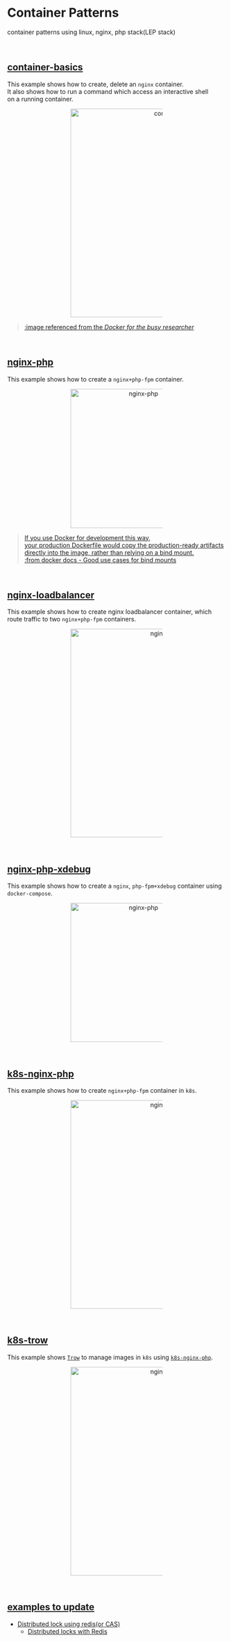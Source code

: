 # Container Patterns  
container patterns using linux, nginx, php stack(LEP stack)

<br/>

## [container-basics](./container-basics/README.md)  
This example shows how to create, delete an `nginx` container.  
It also shows how to run a command which access an interactive shell  
on a running container.  

<figure>
<div style="text-align:center">
  <a href="https://drive.google.com/uc?export=view&id=1CLrvWv2OVyvrdWbFTiNhmMHOK1S6Zg0u">
  <img src="https://drive.google.com/uc?export=view&id=1CszpVbnR0OcZ_RyASi5IfE1dV5VCqZ7G" style="width: 480px; max-width: 50%; height: auto" title="container-basics" />
</div>
</figure>

> :image referenced from the [*Docker for the busy researcher*](http://erick.matsen.org/2018/04/19/docker.html)  

<br/>

## [nginx-php](./nginx-php/README.md)  
This example shows how to create a `nginx+php-fpm` container.  

<figure>
<div style="text-align:center">
  <a href="https://drive.google.com/uc?export=view&id=1STzTfblh6o5POWmd7gD6Te4foy-wX33R">
  <img src="https://drive.google.com/uc?export=view&id=1euIbqKG5GMHILLQKzL6mxYtXmtXK8JKD" style="width: 320px; max-width: 50%; height: auto" title="nginx-php" />
</div>
</figure>

> If you use Docker for development this way,  
> your production Dockerfile would copy the production-ready artifacts   
> directly into the image, rather than relying on a bind mount.  
> :from [docker docs - Good use cases for bind mounts](https://docs.docker.com/storage/#good-use-cases-for-bind-mounts)

<br/>

## [nginx-loadbalancer](./nginx-lb/README.md)  
This example shows how to create nginx loadbalancer container, which  
route traffic to two `nginx+php-fpm` containers.  

<figure>
<div style="text-align:center">
  <a href="https://drive.google.com/uc?export=view&id=11Oi7it8xYRrmKowaJ6Muvq3lCgGZ92vB">
  <img src="https://drive.google.com/uc?export=view&id=1pLpvGrI_1pdgPgyy2FEvWEn0dNfNMIQT" style="width: 480px; max-width: 50%; height: auto" title="nginx-loadbalancer" />
</div>
</figure>

<br/>

## [nginx-php-xdebug](./nginx-php-xdebug/README.md)  
This example shows how to create a `nginx`, `php-fpm+xdebug` container using `docker-compose`.  

<figure>
<div style="text-align:center">
  <a href="https://drive.google.com/uc?export=view&id=1DhZIpDRFDs3TzXSQGybhVnQaT-XFMKCb">
  <img src="https://drive.google.com/uc?export=view&id=1TgATS-jP1rFrk7Nvv8Ns_P0GQePdSvdf" style="width: 320px; max-width: 50%; height: auto" title="nginx-php" />
</div>
</figure>

<br/>

## [k8s-nginx-php](./k8s-nginx-php/README.md)  
This example shows how to create `nginx+php-fpm` container in `k8s`.  

<figure>
<div style="text-align:center">
  <a href="https://drive.google.com/uc?export=view&id=1ABoJwkzoD6nvICVI0g-pTflY6c9xy19N">
  <img src="https://drive.google.com/uc?export=view&id=1HTApftaGBMpf4CZza3rN9SuSXkj1jgJe" style="width: 480px; max-width: 50%; height: auto" title="nginx-loadbalancer" />
</div>
</figure>

<br/>

## [k8s-trow](./k8s-trow/README.md)  
This example shows [`Trow`](https://github.com/ContainerSolutions/trow) to manage images in `k8s` using [`k8s-nginx-php`](./k8s-nginx-php/README.md).  

<figure>
<div style="text-align:center">
  <a href="https://drive.google.com/uc?export=view&id=1vAh5kaOIS8OuZ1MQBE4x2Yiy24tmUqVx">
  <img src="https://drive.google.com/uc?export=view&id=15CpmykDY2NxTe9yTp_Ryt9KJFy45Zu6m" style="width: 480px; max-width: 50%; height: auto" title="nginx-loadbalancer" />
</div>
</figure>

<br/>

## examples to update  
* Distributed lock using redis(or CAS)    
  * [Distributed locks with Redis](https://redis.io/topics/distlock)  
